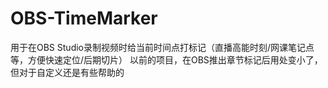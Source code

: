 # OBS-TimeMarker
用于在OBS Studio录制视频时给当前时间点打标记（直播高能时刻/网课笔记点等，方便快速定位/后期切片）
以前的项目，在OBS推出章节标记后用处变小了，但对于自定义还是有些帮助的
